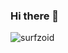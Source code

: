 ### Hi there 👋


<p align="left"> <img src="https://komarev.com/ghpvc/?username=surfzoid&label=View&color=0e75b6&style=flat" alt="surfzoid" /> </p>
